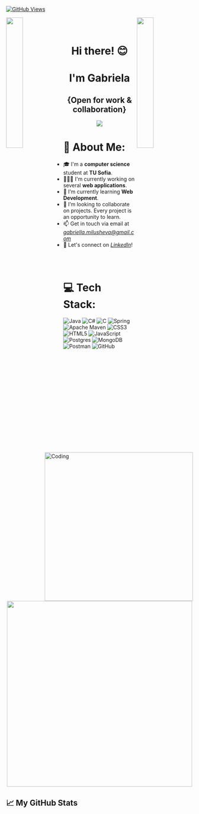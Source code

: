  [![GitHub Views](https://komarev.com/ghpvc/?username=Gabriela-Milusheva9&color=blue)][0]

<img align="left" src="https://user-images.githubusercontent.com/65187002/144930161-2f783401-8d27-4fdf-a2f7-cc0ba32f1f1f.gif" width="30%" style="display:inline;"><img align="right" src="https://user-images.githubusercontent.com/65187002/144930161-2f783401-8d27-4fdf-a2f7-cc0ba32f1f1f.gif" width="30%" style="display:inline;">
<br>
<br>

<p>
	<h1 align="center">Hi there! 😊 </h1>
</p>
<p>
	<h1 align="center">I'm Gabriela</h1>
</p>

<p>
	<h2 align="center">{Open for work & collaboration}</h2>
</p>

 <p align="center">
    <img src="https://readme-typing-svg.herokuapp.com/?lines=Welcome+to+my+profile!;Have+a+look+around!&font=Fira%20Code&color=%23D62F79&center=true&width=280&height=50">
</p>

# 🌌 About Me:
<img align="right" alt="Coding" width="400" src="https://github.com/Gabriela-Milusheva/Gabriela-Milusheva/blob/main/tumblr_a9c8d800ea5a68d90296993c181db56d_ae17754c_540-ezgif.com-webp-to-gif-converter.gif" > 

- 🎓 I'm a **computer science** student at **TU Sofia**.
- 👩🏻‍💻 I'm currently working on several **web applications**.
- 🌱 I’m currently learning **Web Development**.
- 🚀 I’m looking to collaborate on projects. Every project is an opportunity to learn.
- 📫  Get in touch via email at *gabriella.milusheva@gmail.com*
- 💼 Let's connect on *[LinkedIn][1]*!

<br>
<br>

# 💻 Tech Stack:

![Java](https://img.shields.io/badge/java-%23ED8B00.svg?style=for-the-badge&logo=openjdk&logoColor=white)
![C#](https://img.shields.io/badge/c%23-%23239120.svg?style=for-the-badge&logo=c-sharp&logoColor=white)
![C](https://img.shields.io/badge/c-%2300599C.svg?style=for-the-badge&logo=c&logoColor=white)
![Spring](https://img.shields.io/badge/spring-%236DB33F.svg?style=for-the-badge&logo=spring&logoColor=white)
![Apache Maven](https://img.shields.io/badge/Apache%20Maven-C71A36?style=for-the-badge&logo=Apache%20Maven&logoColor=white)
![CSS3](https://img.shields.io/badge/css3-%231572B6.svg?style=for-the-badge&logo=css3&logoColor=white) 
![HTML5](https://img.shields.io/badge/html5-%23E34F26.svg?style=for-the-badge&logo=html5&logoColor=white) 
![JavaScript](https://img.shields.io/badge/javascript-%23323330.svg?style=for-the-badge&logo=javascript&logoColor=%23F7DF1E) 
![Postgres](https://img.shields.io/badge/postgres-%23316192.svg?style=for-the-badge&logo=postgresql&logoColor=white)
![MongoDB](https://img.shields.io/badge/MongoDB-%234ea94b.svg?style=for-the-badge&logo=mongodb&logoColor=white)
![Postman](https://img.shields.io/badge/Postman-FF6C37?style=for-the-badge&logo=postman&logoColor=white)
![GitHub](https://img.shields.io/badge/github-%23121011.svg?style=for-the-badge&logo=github&logoColor=white)

  <p align="center" >
  <img src="https://github.com/Gabriela-Milusheva/Gabriela-Milusheva/blob/main/tumblr_3772051fda1339bf3bfe9a94036ece31_65149bd6_540-ezgif.com-webp-to-gif-converter.gif" height=500 />
</p>

## &#x1f4c8; My GitHub Stats
[0]: https://github.com/Gabriela-Milusheva
[1]: https://www.linkedin.com/in/gabriela-milusheva-2836bb243/

<!-- Here are some ideas to get you started:
- 🔭 I’m currently working on ...
- 🌱 I’m currently learning ...
- 👯 I’m looking to collaborate on ...
- 🤔 I’m looking for help with ...
- 💬 Ask me about ...
- 📫 How to reach me: ...
- 😄 Pronouns: ...
- ⚡ Fun fact: ...
-->
